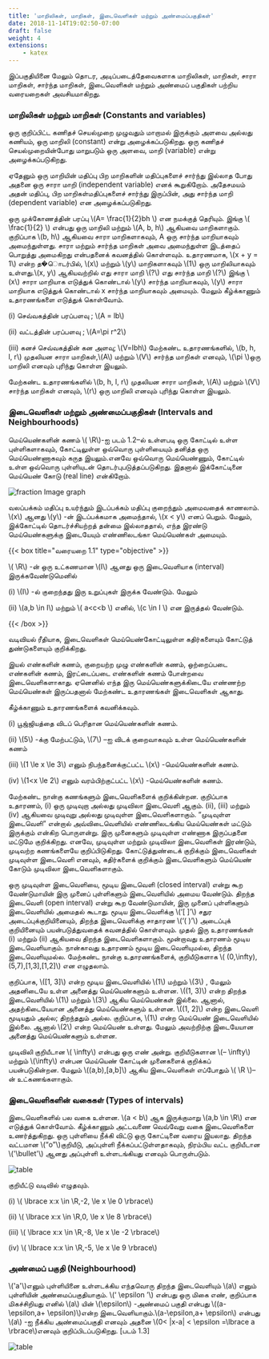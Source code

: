 ```yaml
---
title: 'மாறிலிகள், மாறிகள், இடைவெளிகள் மற்றும் அண்மைப்பகுதிகள்'
date: 2018-11-14T19:02:50-07:00
draft: false
weight: 4
extensions:
    - katex
---
```



இப்பகுதியினை மேலும் தொடர, அடிப்படைத்தேவைகளாக மாறிலிகள், மாறிகள், சாரா மாறிகள், சார்ந்த மாறிகள், இடைவெளிகள் மற்றும் அண்மைப் பகுதிகள் பற்றிய வரையறைகள்
அவசியமாகிறது.


### மாறிலிகள் மற்றும் மாறிகள் (Constants and variables)

ஒரு குறிப்பிட்ட கணிதச் செயல்முறை முழுவதும் மாறாமல் இருக்கும் அளவை அல்லது கணியம், ஒரு மாறிலி (constant) என்று அழைக்கப்படுகிறது. ஒரு கணிதச் செயல்முறையின்போது
மாறுபடும் ஒரு அளவை, மாறி (variable) என்று அழைக்கப்படுகிறது.

ஏதேனும் ஒரு மாறியின் மதிப்பு பிற மாறிகளின் மதிப்புகளைச் சார்ந்து இல்லாத போது அதனை ஒரு சாரா மாறி (independent variable) எனக் கூறுகிறோம். அதேசமயம் அதன் மதிப்பு, 
பிற மாறிகள்மதிப்புகளைச் சார்ந்து இருப்பின், அது சார்ந்த மாறி (dependent variable) என அழைக்கப்படுகிறது.

ஒரு முக்கோணத்தின் பரப்பு \\(A= \frac{1}{2}bh \\) என நமக்குத் தெரியும். இங்கு  \\( \frac{1}{2} \\) என்பது ஒரு மாறிலி மற்றும் \\(A, b, h\\) ஆகியவை மாறிகளாகும். குறிப்பாக \\(b, h\\) 
ஆகியவை சாரா மாறிகளாகவும், A ஒரு சார்ந்த மாறியாகவும் அமைந்துள்ளது. சாரா மற்றும் சார்ந்த மாறிகள் அவை அமைந்துள்ள இடத்தைப் பொறுத்து அமைகிறது என்பதனைக் கவனத்தில்
 கொள்ளவும். உதாரணமாக, \\(x + y = 1\\) என்ற த�ொடர்பில், \\(x\\) மற்றும் \\(y\\) மாறிகளாகவும் \\(1\\) ஒரு மாறிலியாகவும் உள்ளது.\\(x, y\\)  ஆகியவற்றில் எது சாரா மாறி \\(?\\) எது 
 சார்ந்த மாறி \\(?\\) இங்கு \\(x\\) சாரா மாறியாக எடுத்துக் கொண்டால் \\(y\\) சார்ந்த மாறியாகவும், \\(y\\) சாரா மாறியாக எடுத்துக் கொண்டால் x சார்ந்த  மாறியாகவும் அமையும். மேலும்
  கீழ்க்காணும் உதாரணங்களை எடுத்துக் கொள்வோம்.

(i) செவ்வகத்தின் பரப்பளவு ; \\(A = lb\\)

(ii) வட்டத்தின் பரப்பளவு ;   \\(A=\pi r^2\\)

(iii) கனச் செவ்வகத்தின் கன அளவு; \\(V=lbh\\) மேற்கண்ட உதாரணங்களில், \\(b, h, l, r\\) முதலியன சாரா மாறிகள்,\\(A\\) மற்றும் \\(V\\) சார்ந்த மாறிகள்  எனவும்,
 \\(\pi \\)ஒரு மாறிலி எனவும்  புரிந்து கொள்ள இயலும்.

மேற்கண்ட உதாரணங்களில் \\(b, h, l, r\\) முதலியன சாரா மாறிகள், \\(A\\) மற்றும் \\(V\\) சார்ந்த மாறிகள் எனவும், \\(r\\) ஒரு மாறிலி எனவும் புரிந்து கொள்ள இயலும்.

### இடைவெளிகள் மற்றும் அண்மைப்பகுதிகள் (Intervals and Neighbourhoods)

மெய்யெண்களின் கணம் \\( \R\\)-ஐ படம் 1.2–ல் உள்ளபடி ஒரு கோட்டில் உள்ள புள்ளிகளாகவும், கோட்டிலுள்ள ஒவ்வொரு புள்ளியையும் தனித்த ஒரு மெய்யெண்ணாகவும் கருத இயலும்.எனவே
ஒவ்வொரு மெய்யெண்ணும், கோட்டில் உள்ள ஒவ்வொரு புள்ளியுடன் தொடர்புபடுத்தப்படுகிறது. இதனால் இக்கோட்டினை மெய்யெண் கோடு (real line) என்கிறோம்.

 ![fraction Image graph](/books/maths/part-1/sets\constants-and-variables-intervals-and-neighbourhoods/constants-img1.png "MarineGEO logo")

வலப்பக்கம் மதிப்பு உயர்ந்தும் இடப்பக்கம் மதிப்பு குறைந்தும் அமைவதைக் காணலாம். \\(x\\) ஆனது \\(y\\) -ன் இடப்பக்கமாக அமைந்தால், \\(x < y\\) எனப் பெறும். மேலும், இக்கோட்டில்
தொடர்ச்சியற்றத் தன்மை இல்லாததால், எந்த இரண்டு மெய்யெண்களுக்கு இடையேயும் எண்ணிலடங்கா மெய்யெண்கள் அமையும்.

{{< box title="வரையறை 1.1" type="objective" >}}

\\( \R\\) -ன் ஒரு உட்கணமான \\(I\\) ஆனது ஒரு இடைவெளியாக (interval) இருக்கவேண்டுமெனில்

(i) \\(I\\) -ல் குறைந்தது இரு உறுப்புகள் இருக்க வேண்டும். மேலும்

(ii) \\(a,b \in I\\) மற்றும் \\( a<c<b \\) எனில், \\(c \in I \\) என இருத்தல் வேண்டும்.

{{< /box >}}
 

 வடிவியல் ரீதியாக, இடைவெளிகள் மெய்யெண்கோட்டிலுள்ள கதிர்களையும் கோட்டுத் துண்டுகளையும் குறிக்கிறது.

இயல் எண்களின் கணம், குறையற்ற முழு எண்களின் கணம், ஒற்றைப்படை எண்களின் கணம், இரட்டைப்படை எண்களின் கணம் போன்றவை இடைவெளிகளாகாது. ஏனெனில் எந்த
இரு மெய்யெண்களுக்கிடையே எண்ணற்ற மெய்யெண்கள் இருப்பதனால் மேற்கண்ட உதாரணங்கள் இடைவெளிகள் ஆகாது.

கீழ்க்காணும் உதாரணங்களைக் கவனிக்கவும்.

(i) பூஜ்ஜியத்தை விடப் பெரிதான மெய்யெண்களின் கணம்.

(ii) \\(5\\) -க்கு மேற்பட்டும், \\(7\\) –ஐ விடக் குறைவாகவும் உள்ள மெய்யெண்களின் கணம்

(iii) \\(1 \le x \le 3\\) எனும் நிபந்தனைக்குட்பட்ட \\(x\\) -மெய்யெண்களின் கணம்.

(iv) \\(1<x \le 2\\) எனும் வரம்பிற்குட்பட்ட \\(x\\) -மெய்யெண்களின் கணம்.

மேற்கண்ட நான்கு கணங்களும் இடைவெளிகளைக் குறிக்கின்றன. குறிப்பாக உதாரணம், (i) ஒரு முடிவுறா அல்லது முடிவிலா இடைவெளி ஆகும். (ii), (iii) மற்றும் (iv) ஆகியவை முடிவுறு
அல்லது முடிவுள்ள இடைவெளிகளாகும். “முடிவுள்ள இடைவெளி” என்றால் அவ்விடைவெளியில் எண்ணிலடங்கிய மெய்யெண்கள் மட்டும் இருக்கும் என்கிற பொருளன்று. இரு முனைகளும்
முடிவுள்ள எண்ணாக இருப்பதனை மட்டுமே குறிக்கிறது. எனவே, முடிவுள்ள மற்றும் முடிவிலா இடைவெளிகள் இரண்டும், முடிவற்ற கணங்களையே குறிப்பிடுகிறது. கோட்டுத்துண்டைக் குறிக்கும்
இடைவெளிகள் முடிவுள்ள இடைவெளி எனவும், கதிர்களைக் குறிக்கும் இடைவெளிகளும் மெய்யெண் கோடும் முடிவிலா இடைவெளிகளாகும்.

ஒரு முடிவுள்ள இடைவெளியை, மூடிய இடைவெளி (closed interval) என்று கூற வேண்டுமாயின் இரு முனைப் புள்ளிகளும் இடைவெளியில் அமைய வேண்டும். திறந்த இடைவெளி (open interval)
என்று கூற வேண்டுமாயின், இரு முனைப் புள்ளிகளும் இடைவெளியில் அமைதல் கூடாது. மூடிய இடைவெளிக்கு \\(‘[ ]’\\) சதுர அடைப்புக்குறியினையும், திறந்த இடைவெளிக்கு சாதாரண 
\\(‘( )’\\) அடைப்புக் குறியினையும் பயன்படுத்துவதைக் கவனத்தில் கொள்ளவும். முதல் இரு உதாரணங்கள் (i) மற்றும் (ii) ஆகியவை திறந்த இடைவெளிகளாகும். மூன்றாவது உதாரணம்
 மூடிய இடைவெளியாகும். நான்காவது உதாரணம் மூடிய இடைவெளியுமல்ல, திறந்த இடைவெளியுமல்ல. மேற்கண்ட நான்கு உதாரணங்களைக், குறியீடுகளாக \\( (0,\infty),(5,7),[1,3],[1,2]\\)
  என எழுதலாம்.

குறிப்பாக, \\([1, 3]\\) என்ற மூடிய இடைவெளியில் \\(1\\) மற்றும் \\(3\\) , மேலும் அதனிடையே உள்ள அனைத்து மெய்யெண்களும் உள்ளன. \\((1, 3)\\) என்ற திறந்த இடைவெளியில் \\(1\\)
 மற்றும் \\(3\\) ஆகிய மெய்யெண்கள் இல்லை. ஆனால், அதற்கிடையேயான அனைத்து மெய்யெண்களும் உள்ளன. \\((1, 2]\\) என்ற இடைவெளி மூடியதும் அல்ல; திறந்ததும் அல்ல. குறிப்பாக,
  \\(1\\) என்ற மெய்யெண் இடைவெளியில் இல்லை. ஆனால் \\(2\\) என்ற மெய்யெண் உள்ளது. மேலும் அவற்றிற்கு இடையேயான அனைத்து மெய்யெண்களும் உள்ளன.

முடிவிலி குறியீடான \\( \infty\\) என்பது ஒரு எண் அன்று. குறியீடுகளான \\(– \infty\\) மற்றும் \\(\infty\\) என்பன மெய்யெண் கோட்டின் முனைகளைக் குறிக்கப் பயன்படுகின்றன. மேலும் \\((a,b),[a,b]\\)
 ஆகிய இடைவெளிகள் எப்போதும் \\( \R \\)–ன் உட்கணங்களாகும்.

### இடைவெளிகளின் வகைகள் (Types of intervals)

இடைவெளிகளில் பல வகை உள்ளன. \\(a < b\\) ஆக இருக்குமாறு \\(a,b \in \R\\) என எடுத்துக் கொள்வோம். கீழ்க்காணும் அட்டவணை வெவ்வேறு வகை இடைவெளிகளை உணர்த்துகிறது. ஒரு
புள்ளியை நீக்கி விட்டு ஒரு கோட்டினை வரைய இயலாது. திறந்த வட்டமான \\(“o”\\)குறியீடு, அப்புள்ளி நீக்கப்பட்டுள்ளதாகவும், நிரம்பிய வட்ட குறியீடான \\('\bullet'\\) ஆனது அப்புள்ளி உள்ளடங்கியது எனவும் பொருள்படும்.

![table](/books/maths/part-1/sets\constants-and-variables-intervals-and-neighbourhoods/constants-img2.png "MarineGEO logo")

குறியீட்டு வடிவில் எழுதவும்.

(i) \\( \lbrace x:x \in \R,-2, \le x \le 0 \rbrace\\) 

 (ii) \\( \lbrace x:x \in \R,0, \le x \le 8 \rbrace\\)

(iii) \\( \lbrace x:x \in \R,-8, \le x \le -2 \rbrace\\)  

 (iv) \\( \lbrace x:x \in \R,-5, \le x \le 9 \rbrace\\)

### அண்மைப் பகுதி (Neighbourhood)

\\('a'\\)எனும் புள்ளியினை உள்ளடக்கிய எந்தவொரு திறந்த இடைவெளியும் \\(a\\) எனும் புள்ளியின்
அண்மைப்பகுதியாகும். \\(‘ \epsilon ’\\) என்பது ஒரு மிகை எண், குறிப்பாக மிகச்சிறியது எனில் \\(a\\) யின் \\(\epsilon\\) -அண்மைப் பகுதி என்பது \\((a- \epsilon,a+ \epsilon)\\)என்ற 
இடைவெளியாகும்.\\(a-\epsilon,a+ \epsilon\\) என்பது \\(a\\) -ஐ நீக்கிய அண்மைப்பகுதி எனவும் அதனை \\(0< |x-a| < \epsilon =\lbrace a \rbrace\\)எனவும் குறிப்பிடப்படுகிறது. [படம் 1.3]

![table](/books/maths/part-1/sets\constants-and-variables-intervals-and-neighbourhoods/constants-img3.png "MarineGEO logo")